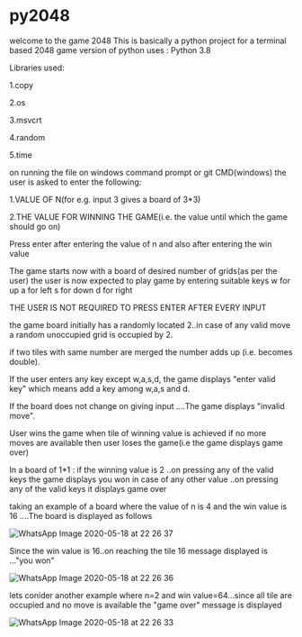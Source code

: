 # py2048
welcome to the game 2048
This is basically a python project for a terminal based 2048 game
version of python uses : Python 3.8

Libraries used:

1.copy

2.os

3.msvcrt

4.random

5.time
 

on running the file on windows command prompt or git CMD(windows)
the user is asked to enter the following:

1.VALUE OF N(for e.g. input 3 gives a board of 3*3)

2.THE VALUE FOR WINNING THE GAME(i.e. the value until which the game should go on)


Press enter after entering the value of n and also after entering the win value


The game starts now with a board of desired number of grids(as per the user)
the user is now expected to play game by entering suitable keys
w  for up 
a for left 
s for down
d for right

THE USER IS NOT REQUIRED TO PRESS ENTER AFTER EVERY INPUT

the game board initially has a randomly located 2..in case of any valid move a random unoccupied grid is occupied by 2. 

if two tiles with same number are merged the number adds up (i.e. becomes double).

If the user enters any key except w,a,s,d, the game displays "enter valid key"  which means add a key among w,a,s and d.

If the board does not change on giving input ....The game displays "invalid move".


User wins the game when tile of winning value is achieved
if no more moves are available then user loses the game(i.e the game displays game over)

In a board of 1*1 :
if the winning value is 2 ..on pressing any of the valid keys the game displays you won
in case of any other value ..on pressing any of the valid keys it displays game over


taking an example of a board where the value of n is 4 and the win value is 16 ....The board is displayed as follows


![WhatsApp Image 2020-05-18 at 22 26 37](https://user-images.githubusercontent.com/64811911/82239958-37776f00-9957-11ea-843e-be7a863a651b.jpeg)

Since the win value is 16..on reaching the tile 16 message displayed is ..."you won"

![WhatsApp Image 2020-05-18 at 22 26 36](https://user-images.githubusercontent.com/64811911/82240237-b076c680-9957-11ea-86b7-ed65d3797c00.jpeg)

lets conider another example where n=2 and win value=64...since all tile are occupied and no move is available the "game over" message is displayed

![WhatsApp Image 2020-05-18 at 22 26 33](https://user-images.githubusercontent.com/64811911/82240344-e9af3680-9957-11ea-946b-dfc16f957751.jpeg)


